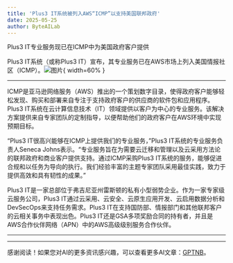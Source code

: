 ```yaml
---
title: 'Plus3 IT系统被列入AWS“ICMP”以支持美国联邦政府'
date: 2025-05-25
author: ByteAILab
---
```


Plus3 IT专业服务现已在ICMP中为美国政府客户提供

Plus3 IT系统（或称Plus3 IT）宣布，其专业服务已在AWS市场上列入美国情报社区（ICMP）。![图片](https://ai-techpark.com/wp-content/uploads/Plus3.jpg){ width=60% }

---
ICMP是亚马逊网络服务（AWS）推出的一个策划数字目录，使得政府客户能够轻松发现、购买和部署来自专注于支持政府客户的供应商的软件包和应用程序。Plus3 IT系统在云计算信息技术（IT）领域提供以客户为中心的专业服务。该解决方案提供来自专家团队的定制指导，以便帮助他们的政府客户在AWS环境中实现预期目标。

“Plus3 IT很高兴能够在ICMP上提供我们的专业服务，”Plus3 IT系统的专业服务负责人Seneca Johns表示。“专业服务旨在为需要云迁移和管理以及云采用方法论的联邦政府和商业客户提供支持。通过ICMP采购Plus3 IT系统的服务，能够促进合规和以任务为导向的执行。我们经验丰富的主题专家团队采用最佳实践，致力于提供高效和具有韧性的成果。”

Plus3 IT是一家总部位于弗吉尼亚州雷斯顿的私有小型弱势企业。作为一家专家级云服务公司，Plus3 IT通过云采用、云安全、云原生应用开发、云启用数据分析和DevSecOps来支持任务需求。Plus3 IT在支持国防部、情报部门和其他联邦客户的云相关事务中表现出色。Plus3 IT还是GSA多项奖励合同的持有者，并且是AWS合作伙伴网络（APN）中的AWS高级级别服务合作伙伴。

---
---
感谢阅读！如果您对AI的更多资讯感兴趣，可以查看更多AI文章：[GPTNB](https://gptnb.com)。